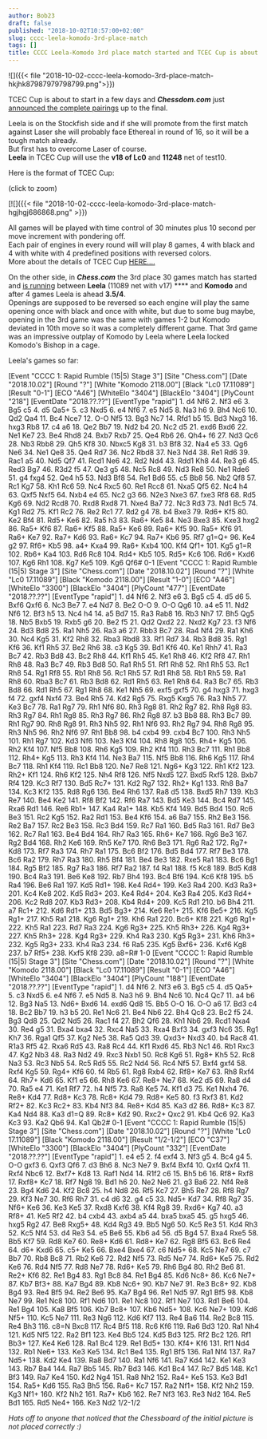 ```yaml
---
author: Bob23
draft: false
published: "2018-10-02T10:57:00+02:00"
slug: cccc-leela-komodo-3rd-place-match
tags: []
title: CCCC Leela-Komodo 3rd place match started and TCEC Cup is about to start.
---
```


![]({{< file "2018-10-02-cccc-leela-komodo-3rd-place-match-hkjhk87987979798799.png">}})

TCEC Cup is about to start in a few days and _**Chessdom.com**_ just
[announced the complete pairings](http://www.chessdom.com/tcec-cup-2018-brackets/) up to the final.

Leela is on the Stockfish side and if she will promote from the first match
against Laser she will probably face Ethereal in round of 16, so it will be a
tough match already.  
But first has to overcome Laser of course.  
 **Leela** in TCEC Cup will use the **v18 of Lc0** and **11248** net of
test10.

Here is the format of TCEC Cup:

(click to zoom)

[![]({{< file "2018-10-02-cccc-leela-komodo-3rd-place-match-hgjhgj686868.png" >}})

All games will be played with time control of 30 minutes plus 10 second per
move increment with pondering off.  
Each pair of engines in every round will will play 8 games, 4 with black and 4
with white with 4 predefined positions with reversed colors.  
More about the details of TCEC Cup
[HERE....](../../../2018/09/tcec-cup-in-next-days.html)

On the other side, in _**Chess.com**_ the 3rd place 30 games match has started
and [ is running](https://www.chess.com/computer-chess-championship) between
**Leela** (11089 net with v17) **** and **Komodo** and after 4 games Leela is
ahead **3.5/4**.  
Openings are supposed to be reversed so each engine will play the same opening
once with black and once with white, but due to some bug maybe, opening in the
3rd game was the same with games 1-2 but Komodo deviated in 10th move so it
was a completely different game. That 3rd game was an impressive outplay of
Komodo by Leela where Leela locked Komodo's Bishop in a cage.

Leela's games so far:

[Event "CCCC 1: Rapid Rumble (15|5) Stage 3"] [Site "Chess.com"] [Date
"2018.10.02"] [Round "?"] [White "Komodo 2118.00"] [Black "Lc0 17.11089"]
[Result "0-1"] [ECO "A46"] [WhiteElo "3404"] [BlackElo "3404"] [PlyCount
"218"] [EventDate "2018.??.??"] [EventType "rapid"] 1. d4 Nf6 2. Nf3 e6 3. Bg5
c5 4. d5 Qa5+ 5. c3 Nxd5 6. e4 Nf6 7. e5 Nd5 8. Na3 h6 9. Bh4 Nc6 10. Qd2 Qa4
11. Bc4 Nce7 12. O-O Nf5 13. Bg3 Nc7 14. Rfd1 b5 15. Bd3 Nxg3 16. hxg3 Rb8 17.
c4 a6 18. Qe2 Bb7 19. Nd2 b4 20. Nc2 d5 21. exd6 Bxd6 22. Ne1 Ke7 23. Be4 Rhd8
24. Bxb7 Rxb7 25. Qe4 Rb6 26. Qh4+ f6 27. Nd3 Qc6 28. Nb3 Rbb8 29. Qh5 Kf8 30.
Nbxc5 Kg8 31. b3 Bf8 32. Na4 e5 33. Qg6 Ne6 34. Ne1 Qe8 35. Qe4 Rd7 36. Nc2
Rbd8 37. Ne3 Nd4 38. Re1 Rd6 39. Rac1 a5 40. Nd5 Qf7 41. Rcd1 Ne6 42. Rd2 Nd4
43. Rdd1 Kh8 44. Re3 g6 45. Red3 Bg7 46. R3d2 f5 47. Qe3 g5 48. Nc5 Rc8 49.
Nd3 Re8 50. Ne1 Rde6 51. g4 fxg4 52. Qe4 h5 53. Nd3 Bf8 54. Re1 Bd6 55. c5 Bb8
56. Nb2 Qf8 57. Rc1 Kg7 58. Kh1 Rc6 59. Nc4 Rxc5 60. Re1 Rcc8 61. Nxa5 Qf5 62.
Nc4 h4 63. Qxf5 Nxf5 64. Nxb4 e4 65. Nc2 g3 66. N2e3 Nxe3 67. fxe3 Rf8 68. Rd5
Kg6 69. Nd2 Rcd8 70. Rxd8 Rxd8 71. Nxe4 Ba7 72. Nc3 Rd3 73. Nd1 Bc5 74. Kg1
Rd2 75. Kf1 Rc2 76. Re2 Rc1 77. Rd2 g4 78. b4 Bxe3 79. Rd6+ Kf5 80. Ke2 Bf4
81. Rd5+ Ke6 82. Ra5 h3 83. Ra6+ Ke5 84. Ne3 Bxe3 85. Kxe3 hxg2 86. Ra5+ Kf6
87. Ra6+ Kf5 88. Ra5+ Ke6 89. Ra6+ Kf5 90. Ra5+ Kf6 91. Ra6+ Ke7 92. Ra7+ Kd6
93. Ra6+ Kc7 94. Ra7+ Kb6 95. Rf7 g1=Q+ 96. Ke4 g2 97. Rf6+ Kb5 98. a4+ Kxa4
99. Ra6+ Kxb4 100. Kf4 Qf1+ 101. Kg5 g1=R 102. Rb6+ Ka4 103. Rd6 Rc8 104. Rd4+
Kb5 105. Rd5+ Kc6 106. Rd6+ Kxd6 107. Kg6 Rh1 108. Kg7 Ke5 109. Kg6 Qf6# 0-1
[Event "CCCC 1: Rapid Rumble (15|5) Stage 3"] [Site "Chess.com"] [Date
"2018.10.02"] [Round "?"] [White "Lc0 17.11089"] [Black "Komodo 2118.00"]
[Result "1-0"] [ECO "A46"] [WhiteElo "3300"] [BlackElo "3404"] [PlyCount
"477"] [EventDate "2018.??.??"] [EventType "rapid"] 1. d4 Nf6 2. Nf3 e6 3. Bg5
c5 4. d5 d6 5. Bxf6 Qxf6 6. Nc3 Be7 7. e4 Nd7 8. Be2 O-O 9. O-O Qg6 10. a4 e5
11. Nd2 Nf6 12. Bf3 h5 13. Nc4 h4 14. a5 Bd7 15. Ra3 Rab8 16. Rb3 Nh7 17. Bh5
Qg5 18. Nb5 Bxb5 19. Rxb5 g6 20. Be2 f5 21. Qd2 Qxd2 22. Nxd2 Kg7 23. f3 Nf6
24. Bd3 Bd8 25. Ra1 Nh5 26. Ra3 a6 27. Rbb3 Bc7 28. Ra4 Nf4 29. Ra1 Kh6 30.
Nc4 Kg5 31. Kf2 Rh8 32. Rba3 Rbd8 33. Rf1 Rd7 34. Rb3 Bd8 35. Rg1 Kf6 36. Kf1
Rh5 37. Be2 Rh6 38. c3 Kg5 39. Bd1 Kf6 40. Ke1 Rhh7 41. Ra3 Bc7 42. Rb3 Bd8
43. Bc2 Rh8 44. Kf1 Rh5 45. Ke1 Rh8 46. Kf2 Rf8 47. Rh1 Rh8 48. Ra3 Bc7 49.
Rb3 Bd8 50. Ra1 Rh5 51. Rf1 Rh8 52. Rh1 Rh5 53. Rc1 Rh8 54. Rg1 Rf8 55. Rb1
Rh8 56. Rc1 Rh5 57. Rd1 Rh8 58. Rb1 Rh5 59. Ra1 Rh8 60. Rba3 Bc7 61. Rb3 Bd8
62. Rd1 Rh5 63. Re1 Rh8 64. Ra3 Bc7 65. Rb3 Bd8 66. Rd1 Rh5 67. Rg1 Rh8 68.
Ke1 Nh5 69. exf5 gxf5 70. g4 hxg3 71. hxg3 f4 72. gxf4 Nxf4 73. Be4 Rh5 74.
Kd2 Rg5 75. Rxg5 Kxg5 76. Ra3 Nh5 77. Ke3 Bc7 78. Ra1 Rg7 79. Rh1 Nf6 80. Rh3
Rg8 81. Rh2 Rg7 82. Rh8 Rg8 83. Rh3 Rg7 84. Rh1 Rg8 85. Rh3 Rg7 86. Rh2 Rg8
87. b3 Bb8 88. Rh3 Bc7 89. Rh1 Rg7 90. Rh8 Rg8 91. Rh3 Nh5 92. Rh1 Nf6 93. Rh2
Rg7 94. Rh8 Rg8 95. Rh3 Nh5 96. Rh2 Nf6 97. Rh1 Bb8 98. b4 cxb4 99. cxb4 Bc7
100. Rh3 Nh5 101. Rh1 Rg7 102. Kd3 Nf6 103. Ne3 Kf4 104. Rh8 Rg8 105. Rh4+ Kg5
106. Rh2 Kf4 107. Nf5 Bb8 108. Rh6 Kg5 109. Rh2 Kf4 110. Rh3 Bc7 111. Rh1 Bb8
112. Rh4+ Kg5 113. Rh3 Kf4 114. Ne3 Ba7 115. Nf5 Bb8 116. Rh6 Kg5 117. Rh4 Bc7
118. Rh1 Kf4 119. Rc1 Bb8 120. Ne7 Re8 121. Ng6+ Kg3 122. Rh1 Kf2 123. Rh2+
Kf1 124. Rh6 Kf2 125. Nh4 Rf8 126. Nf5 Nxd5 127. Bxd5 Rxf5 128. Bxb7 Rf4 129.
Kc3 Rf7 130. Bd5 Rc7+ 131. Kd2 Rg7 132. Rh2+ Kg1 133. Rh8 Ba7 134. Kc3 Kf2
135. Rd8 Rg6 136. Be4 Rh6 137. Ra8 d5 138. Bxd5 Rh7 139. Kb3 Re7 140. Be4 Ke2
141. Rf8 Bf2 142. Rf6 Ra7 143. Bd5 Ke3 144. Bc4 Rd7 145. Rxa6 Rd1 146. Re6
Rb1+ 147. Ka4 Ra1+ 148. Kb5 Kf4 149. Bd5 Bd4 150. Rc6 Be3 151. Rc2 Kg5 152.
Ra2 Rd1 153. Be4 Kf6 154. a6 Ba7 155. Rh2 Be3 156. Re2 Ba7 157. Rc2 Be3 158.
Rc3 Bd4 159. Rc7 Ra1 160. Bd5 Ra3 161. Rd7 Be3 162. Rc7 Ra1 163. Be4 Bd4 164.
Rh7 Ra3 165. Rh6+ Ke7 166. Rg6 Be3 167. Rg2 Bd4 168. Rh2 Ke6 169. Rh5 Ke7 170.
Rh6 Be3 171. Rg6 Ra2 172. Rg7+ Kd8 173. Rf7 Ra3 174. Rh7 Ra1 175. Bc6 Bf2 176.
Bd5 Bd4 177. Rf7 Be3 178. Bc6 Ra2 179. Rh7 Ra3 180. Rh5 Bf4 181. Be4 Be3 182.
Rxe5 Ra1 183. Bc6 Bg1 184. Rg5 Bf2 185. Rg7 Ra3 186. Rf7 Ra2 187. f4 Ra1 188.
f5 Kc8 189. Bd5 Kd8 190. Bc4 Ra3 191. Be6 Ke8 192. Rb7 Bh4 193. Bc4 Bf6 194.
Kc6 Kf8 195. b5 Ra4 196. Be6 Ra1 197. Kd5 Rd1+ 198. Ke4 Rd4+ 199. Ke3 Ra4 200.
Kd3 Ra3+ 201. Kc4 Ke8 202. Kd5 Rd3+ 203. Ke4 Rd4+ 204. Ke3 Ra4 205. Kd3 Rd4+
206. Kc2 Rd8 207. Kb3 Rd3+ 208. Kb4 Rd4+ 209. Kc5 Rd1 210. b6 Bh4 211. a7 Rc1+
212. Kd6 Rd1+ 213. Bd5 Bg3+ 214. Ke6 Re1+ 215. Kf6 Be5+ 216. Kg5 Rg1+ 217. Kh5
Ra1 218. Kg6 Rg1+ 219. Kh6 Ra1 220. Bc6+ Kf8 221. Kg6 Rg1+ 222. Kh5 Ra1 223.
Rd7 Ra3 224. Kg6 Rg3+ 225. Kh5 Rh3+ 226. Kg4 Rg3+ 227. Kh5 Rh3+ 228. Kg4 Rg3+
229. Kh4 Ra3 230. Kg5 Rg3+ 231. Kh6 Rh3+ 232. Kg5 Rg3+ 233. Kh4 Ra3 234. f6
Ra5 235. Kg5 Bxf6+ 236. Kxf6 Kg8 237. b7 Rf5+ 238. Kxf5 Kf8 239. a8=R# 1-0
[Event "CCCC 1: Rapid Rumble (15|5) Stage 3"] [Site "Chess.com"] [Date
"2018.10.02"] [Round "?"] [White "Komodo 2118.00"] [Black "Lc0 17.11089"]
[Result "0-1"] [ECO "A46"] [WhiteElo "3404"] [BlackElo "3404"] [PlyCount
"188"] [EventDate "2018.??.??"] [EventType "rapid"] 1. d4 Nf6 2. Nf3 e6 3. Bg5
c5 4. d5 Qa5+ 5. c3 Nxd5 6. e4 Nf6 7. e5 Nd5 8. Na3 h6 9. Bh4 Nc6 10. Nc4 Qc7
11. a4 b6 12. Bg3 Na5 13. Nd6+ Bxd6 14. exd6 Qd8 15. Bb5 O-O 16. O-O a6 17.
Bd3 c4 18. Bc2 Bb7 19. h3 b5 20. Re1 Nc6 21. Be4 Nb6 22. Bh4 Qc8 23. Bc2 f5
24. Bg3 Qd8 25. Qd2 Nd5 26. Rac1 f4 27. Bh2 Qf6 28. Kh1 Nb6 29. Rcd1 Nxa4 30.
Re4 g5 31. Bxa4 bxa4 32. Rxc4 Na5 33. Rxa4 Bxf3 34. gxf3 Nc6 35. Rg1 Kh7 36.
Rga1 Qf5 37. Kg2 Ne5 38. Ra5 Qd3 39. Qxd3+ Nxd3 40. b4 Rac8 41. R1a3 Rf5 42.
Rxa6 Rd5 43. Ra8 Rc4 44. Kf1 Rxd6 45. Rb3 Nc1 46. Rb1 Rxc3 47. Kg2 Nb3 48. Ra3
Nd2 49. Rxc3 Nxb1 50. Rc8 Kg6 51. Rg8+ Kh5 52. Rc8 Na3 53. Rc3 Nb5 54. Rc5 Rd5
55. Rc2 Nd4 56. Rc4 Nf5 57. Bxf4 gxf4 58. Rxf4 Kg5 59. Rg4+ Kf6 60. f4 Rb5 61.
Rg8 Rxb4 62. Rf8+ Ke7 63. Rh8 Rxf4 64. Rh7+ Kd6 65. Kf1 e5 66. Rh8 Ke6 67.
Re8+ Ne7 68. Ke2 d5 69. Ra8 d4 70. Ra5 e4 71. Ke1 Rf7 72. h4 Nf5 73. Ra8 Ke5
74. Kf1 d3 75. Ke1 Nxh4 76. Re8+ Kd4 77. Rd8+ Kc3 78. Rc8+ Kd4 79. Rd8+ Ke5
80. f3 Rxf3 81. Kd2 Rf2+ 82. Kc3 Rc2+ 83. Kb4 Nf3 84. Re8+ Kd4 85. Ka3 d2 86.
Rd8+ Kc3 87. Ka4 Nd4 88. Ka3 d1=Q 89. Rc8+ Kd2 90. Rxc2+ Qxc2 91. Kb4 Qc6 92.
Ka3 Kc3 93. Ka2 Qb6 94. Ka1 Qb2# 0-1 [Event "CCCC 1: Rapid Rumble (15|5) Stage
3"] [Site "Chess.com"] [Date "2018.10.02"] [Round "?"] [White "Lc0 17.11089"]
[Black "Komodo 2118.00"] [Result "1/2-1/2"] [ECO "C37"] [WhiteElo "3300"]
[BlackElo "3404"] [PlyCount "332"] [EventDate "2018.??.??"] [EventType
"rapid"] 1. e4 e5 2. f4 exf4 3. Nf3 g5 4. Bc4 g4 5. O-O gxf3 6. Qxf3 Qf6 7. d3
Bh6 8. Nc3 Ne7 9. Bxf4 Bxf4 10. Qxf4 Qxf4 11. Rxf4 Nbc6 12. Bxf7+ Kd8 13. Raf1
Nd4 14. R1f2 c6 15. Bh5 b6 16. Rf8+ Rxf8 17. Rxf8+ Kc7 18. Rf7 Ng8 19. Bd1 h6
20. Ne2 Ne6 21. g3 Ba6 22. Nf4 Re8 23. Bg4 Kd6 24. Kf2 Bc8 25. h4 Nd8 26. Rf5
Kc7 27. Bh5 Re7 28. Rf8 Rg7 29. Kf3 Ne7 30. Rf6 Rh7 31. c4 d6 32. g4 c5 33.
Nd5+ Kd7 34. Rf8 Rg7 35. Nf6+ Ke6 36. Ke3 Ke5 37. Rxd8 Kxf6 38. Kf4 Rg8 39.
Rxd6+ Kg7 40. a3 Rf8+ 41. Ke5 Rf2 42. b4 cxb4 43. axb4 a5 44. bxa5 bxa5 45. g5
hxg5 46. hxg5 Rg2 47. Be8 Rxg5+ 48. Kd4 Rg3 49. Bb5 Ng6 50. Kc5 Re3 51. Kd4
Rh3 52. Kc5 Nf4 53. d4 Re3 54. e5 Be6 55. Kb6 a4 56. d5 Bg4 57. Bxa4 Rxe5 58.
Bb5 Kf7 59. Rd8 Ke7 60. Re8+ Kd6 61. Rd8+ Ke7 62. Rg8 Bf5 63. Bc6 Re4 64. d6+
Kxd6 65. c5+ Ke5 66. Bxe4 Bxe4 67. c6 Nd5+ 68. Kc5 Ne7 69. c7 Bb7 70. Rb8 Bc8
71. Rb2 Ke6 72. Rd2 Nf5 73. Rd5 Ne7 74. Rd6+ Ke5 75. Rd2 Ke6 76. Rd4 Nf5 77.
Rd8 Ne7 78. Rd6+ Ke5 79. Rh6 Bg4 80. Rh2 Be6 81. Re2+ Kf6 82. Re1 Bg4 83. Rg1
Bc8 84. Re1 Bg4 85. Kd6 Nc8+ 86. Kc6 Ne7+ 87. Kb7 Bf3+ 88. Ka7 Bg4 89. Kb8
Nc6+ 90. Kb7 Ne7 91. Re3 Bc8+ 92. Kb8 Bg4 93. Re4 Bf5 94. Re2 Be6 95. Ka7 Bg4
96. Re1 Nd5 97. Rg1 Bf5 98. Kb8 Ne7 99. Re1 Nc8 100. Rf1 Nd6 101. Re1 Nc8 102.
Rf1 Ne7 103. Rd1 Be6 104. Re1 Bg4 105. Ka8 Bf5 106. Kb7 Bc8+ 107. Kb6 Nd5+
108. Kc6 Ne7+ 109. Kd6 Nf5+ 110. Kc5 Ne7 111. Re3 Ng6 112. Kd6 Kf7 113. Re4
Ba6 114. Re2 Bc8 115. Re4 Bh3 116. c8=N Bxc8 117. Rc4 Bf5 118. Rc6 Kf6 119.
Ra6 Bd3 120. Ra1 Nh4 121. Kd5 Nf5 122. Ra2 Bf1 123. Ke4 Bb5 124. Kd5 Bd3 125.
Rf2 Bc2 126. Rf1 Bb3+ 127. Ke4 Ke6 128. Ra1 Bc4 129. Re1 Bd5+ 130. Kf4+ Kf6
131. Rf1 Nd4 132. Rb1 Ne6+ 133. Ke3 Ke5 134. Rc1 Be4 135. Rg1 Bf5 136. Ra1 Nf4
137. Ra7 Nd5+ 138. Kd2 Ke4 139. Ra8 Bd7 140. Ra1 Nf6 141. Ra7 Kd4 142. Ke1 Ke3
143. Rb7 Ba4 144. Ra7 Bb5 145. Rb7 Bd3 146. Kd1 Bc4 147. Rc7 Bd5 148. Kc1 Bf3
149. Ra7 Ke4 150. Kd2 Ng4 151. Ra8 Nh2 152. Ra4+ Ke5 153. Ke3 Bd1 154. Ra5+
Kd6 155. Ra3 Bh5 156. Ra6+ Kc7 157. Ra2 Nf1+ 158. Kf2 Nh2 159. Kg3 Nf1+ 160.
Kf2 Nh2 161. Ra7+ Kb6 162. Re7 Nf3 163. Re3 Nd2 164. Re5 Bd1 165. Rd5 Ne4+
166. Ke3 Nd2 1/2-1/2

_Hats off to anyone that noticed that the Chessboard of the initial picture is
not placed correctly :)_

